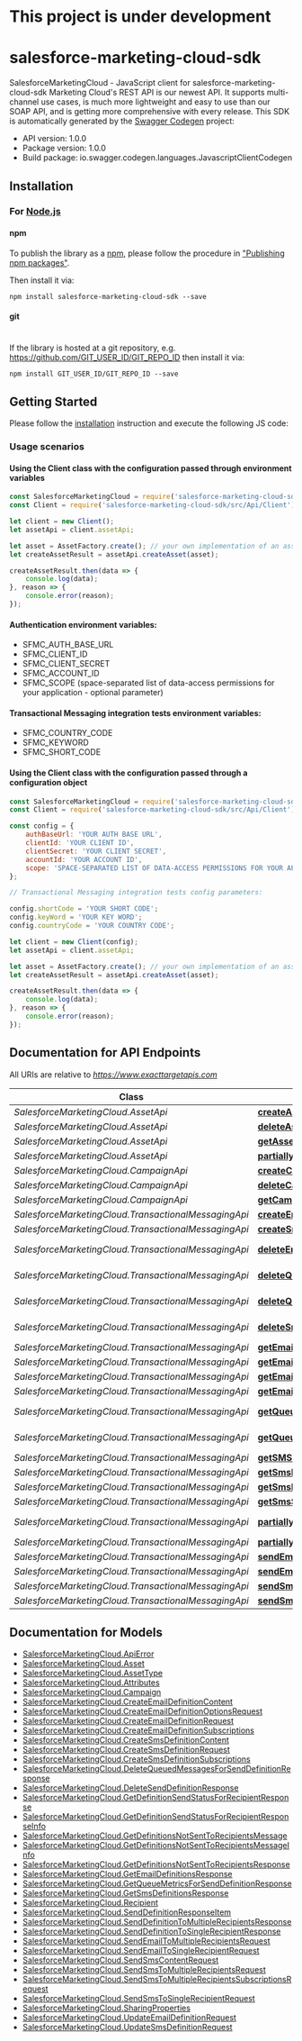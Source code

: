 # This project is under development

# salesforce-marketing-cloud-sdk

SalesforceMarketingCloud - JavaScript client for salesforce-marketing-cloud-sdk
Marketing Cloud's REST API is our newest API. It supports multi-channel use cases, is much more lightweight and easy to use than our SOAP API, and is getting more comprehensive with every release.
This SDK is automatically generated by the [Swagger Codegen](https://github.com/swagger-api/swagger-codegen) project:

- API version: 1.0.0
- Package version: 1.0.0
- Build package: io.swagger.codegen.languages.JavascriptClientCodegen

## Installation

### For [Node.js](https://nodejs.org/)

#### npm

To publish the library as a [npm](https://www.npmjs.com/),
please follow the procedure in ["Publishing npm packages"](https://docs.npmjs.com/getting-started/publishing-npm-packages).

Then install it via:

```shell
npm install salesforce-marketing-cloud-sdk --save
```

#### git
#
If the library is hosted at a git repository, e.g.
https://github.com/GIT_USER_ID/GIT_REPO_ID
then install it via:

```shell
npm install GIT_USER_ID/GIT_REPO_ID --save
```

## Getting Started

Please follow the [installation](#installation) instruction and execute the following JS code:

### Usage scenarios
#### Using the Client class with the configuration passed through environment variables

```javascript
const SalesforceMarketingCloud = require('salesforce-marketing-cloud-sdk');
const Client = require('salesforce-marketing-cloud-sdk/src/Api/Client');

let client = new Client();
let assetApi = client.assetApi;

let asset = AssetFactory.create(); // your own implementation of an asset factory that sets at least the mandatory properties
let createAssetResult = assetApi.createAsset(asset);

createAssetResult.then(data => {
    console.log(data);
}, reason => {
    console.error(reason);
});

```

#### Authentication environment variables:
- SFMC_AUTH_BASE_URL
- SFMC_CLIENT_ID
- SFMC_CLIENT_SECRET
- SFMC_ACCOUNT_ID
- SFMC_SCOPE (space-separated list of data-access permissions for your application - optional parameter)

#### Transactional Messaging integration tests environment variables:
- SFMC_COUNTRY_CODE
- SFMC_KEYWORD
- SFMC_SHORT_CODE


#### Using the Client class with the configuration passed through a configuration object

```javascript
const SalesforceMarketingCloud = require('salesforce-marketing-cloud-sdk');
const Client = require('salesforce-marketing-cloud-sdk/src/Api/Client');

const config = {
    authBaseUrl: 'YOUR AUTH BASE URL',
    clientId: 'YOUR CLIENT ID',
    clientSecret: 'YOUR CLIENT SECRET',
    accountId: 'YOUR ACCOUNT ID',
    scope: 'SPACE-SEPARATED LIST OF DATA-ACCESS PERMISSIONS FOR YOUR APPLICATION' // optional parameter
};

// Transactional Messaging integration tests config parameters:

config.shortCode = 'YOUR SHORT CODE';
config.keyWord = 'YOUR KEY WORD';
config.countryCode = 'YOUR COUNTRY CODE';

let client = new Client(config);
let assetApi = client.assetApi;

let asset = AssetFactory.create(); // your own implementation of an asset factory that sets at least the mandatory properties
let createAssetResult = assetApi.createAsset(asset);

createAssetResult.then(data => {
    console.log(data);
}, reason => {
    console.error(reason);
});

```

## Documentation for API Endpoints

All URIs are relative to *https://www.exacttargetapis.com*

Class | Method | HTTP request | Description
------------ | ------------- | ------------- | -------------
*SalesforceMarketingCloud.AssetApi* | [**createAsset**](docs/AssetApi.md#createAsset) | **POST** /asset/v1/content/assets | createAsset
*SalesforceMarketingCloud.AssetApi* | [**deleteAssetById**](docs/AssetApi.md#deleteAssetById) | **DELETE** /asset/v1/content/assets/{id} | deleteAssetById
*SalesforceMarketingCloud.AssetApi* | [**getAssetById**](docs/AssetApi.md#getAssetById) | **GET** /asset/v1/content/assets/{id} | getAssetById
*SalesforceMarketingCloud.AssetApi* | [**partiallyUpdateAssetById**](docs/AssetApi.md#partiallyUpdateAssetById) | **PATCH** /asset/v1/content/assets/{id} | partiallyUpdateAssetById
*SalesforceMarketingCloud.CampaignApi* | [**createCampaign**](docs/CampaignApi.md#createCampaign) | **POST** /hub/v1/campaigns | createCampaign
*SalesforceMarketingCloud.CampaignApi* | [**deleteCampaignById**](docs/CampaignApi.md#deleteCampaignById) | **DELETE** /hub/v1/campaigns/{id} | deleteCampaignById
*SalesforceMarketingCloud.CampaignApi* | [**getCampaignById**](docs/CampaignApi.md#getCampaignById) | **GET** /hub/v1/campaigns/{id} | getCampaignById
*SalesforceMarketingCloud.TransactionalMessagingApi* | [**createEmailDefinition**](docs/TransactionalMessagingApi.md#createEmailDefinition) | **POST** /messaging/v1/email/definitions/ | createEmailDefinition
*SalesforceMarketingCloud.TransactionalMessagingApi* | [**createSmsDefinition**](docs/TransactionalMessagingApi.md#createSmsDefinition) | **POST** /messaging/v1/sms/definitions | createSmsDefinition
*SalesforceMarketingCloud.TransactionalMessagingApi* | [**deleteEmailDefinition**](docs/TransactionalMessagingApi.md#deleteEmailDefinition) | **DELETE** /messaging/v1/email/definitions/{definitionKey} | deleteEmailDefinition
*SalesforceMarketingCloud.TransactionalMessagingApi* | [**deleteQueuedMessagesForEmailDefinition**](docs/TransactionalMessagingApi.md#deleteQueuedMessagesForEmailDefinition) | **DELETE** /messaging/v1/email/definitions/{definitionKey}/queue | deleteQueuedMessagesForEmailDefinition
*SalesforceMarketingCloud.TransactionalMessagingApi* | [**deleteQueuedMessagesForSmsDefinition**](docs/TransactionalMessagingApi.md#deleteQueuedMessagesForSmsDefinition) | **DELETE** /messaging/v1/sms/definitions/{definitionKey}/queue | deleteQueuedMessagesForSmsDefinition
*SalesforceMarketingCloud.TransactionalMessagingApi* | [**deleteSmsDefinition**](docs/TransactionalMessagingApi.md#deleteSmsDefinition) | **DELETE** /messaging/v1/sms/definitions/{definitionKey} | deleteSmsDefinition
*SalesforceMarketingCloud.TransactionalMessagingApi* | [**getEmailDefinition**](docs/TransactionalMessagingApi.md#getEmailDefinition) | **GET** /messaging/v1/email/definitions/{definitionKey} | getEmailDefinition
*SalesforceMarketingCloud.TransactionalMessagingApi* | [**getEmailDefinitions**](docs/TransactionalMessagingApi.md#getEmailDefinitions) | **GET** /messaging/v1/email/definitions/ | getEmailDefinitions
*SalesforceMarketingCloud.TransactionalMessagingApi* | [**getEmailSendStatusForRecipient**](docs/TransactionalMessagingApi.md#getEmailSendStatusForRecipient) | **GET** /messaging/v1/email/messages/{messageKey} | getEmailSendStatusForRecipient
*SalesforceMarketingCloud.TransactionalMessagingApi* | [**getEmailsNotSentToRecipients**](docs/TransactionalMessagingApi.md#getEmailsNotSentToRecipients) | **GET** /messaging/v1/email/messages/ | getEmailsNotSentToRecipients
*SalesforceMarketingCloud.TransactionalMessagingApi* | [**getQueueMetricsForEmailDefinition**](docs/TransactionalMessagingApi.md#getQueueMetricsForEmailDefinition) | **GET** /messaging/v1/email/definitions/{definitionKey}/queue | getQueueMetricsForEmailDefinition
*SalesforceMarketingCloud.TransactionalMessagingApi* | [**getQueueMetricsForSmsDefinition**](docs/TransactionalMessagingApi.md#getQueueMetricsForSmsDefinition) | **GET** /messaging/v1/sms/definitions/{definitionKey}/queue | getQueueMetricsForSmsDefinition
*SalesforceMarketingCloud.TransactionalMessagingApi* | [**getSMSsNotSentToRecipients**](docs/TransactionalMessagingApi.md#getSMSsNotSentToRecipients) | **GET** /messaging/v1/sms/messages/ | getSMSsNotSentToRecipients
*SalesforceMarketingCloud.TransactionalMessagingApi* | [**getSmsDefinition**](docs/TransactionalMessagingApi.md#getSmsDefinition) | **GET** /messaging/v1/sms/definitions/{definitionKey} | getSmsDefinition
*SalesforceMarketingCloud.TransactionalMessagingApi* | [**getSmsDefinitions**](docs/TransactionalMessagingApi.md#getSmsDefinitions) | **GET** /messaging/v1/sms/definitions | getSmsDefinitions
*SalesforceMarketingCloud.TransactionalMessagingApi* | [**getSmsSendStatusForRecipient**](docs/TransactionalMessagingApi.md#getSmsSendStatusForRecipient) | **GET** /messaging/v1/sms/messages/{messageKey} | getSmsSendStatusForRecipient
*SalesforceMarketingCloud.TransactionalMessagingApi* | [**partiallyUpdateEmailDefinition**](docs/TransactionalMessagingApi.md#partiallyUpdateEmailDefinition) | **PATCH** /messaging/v1/email/definitions/{definitionKey} | partiallyUpdateEmailDefinition
*SalesforceMarketingCloud.TransactionalMessagingApi* | [**partiallyUpdateSmsDefinition**](docs/TransactionalMessagingApi.md#partiallyUpdateSmsDefinition) | **PATCH** /messaging/v1/sms/definitions/{definitionKey} | partiallyUpdateSmsDefinition
*SalesforceMarketingCloud.TransactionalMessagingApi* | [**sendEmailToMultipleRecipients**](docs/TransactionalMessagingApi.md#sendEmailToMultipleRecipients) | **POST** /messaging/v1/email/messages/ | sendEmailToMultipleRecipients
*SalesforceMarketingCloud.TransactionalMessagingApi* | [**sendEmailToSingleRecipient**](docs/TransactionalMessagingApi.md#sendEmailToSingleRecipient) | **POST** /messaging/v1/email/messages/{messageKey} | sendEmailToSingleRecipient
*SalesforceMarketingCloud.TransactionalMessagingApi* | [**sendSmsToMultipleRecipients**](docs/TransactionalMessagingApi.md#sendSmsToMultipleRecipients) | **POST** /messaging/v1/sms/messages/ | sendSmsToMultipleRecipients
*SalesforceMarketingCloud.TransactionalMessagingApi* | [**sendSmsToSingleRecipient**](docs/TransactionalMessagingApi.md#sendSmsToSingleRecipient) | **POST** /messaging/v1/sms/messages/{messageKey} | sendSmsToSingleRecipient


## Documentation for Models

 - [SalesforceMarketingCloud.ApiError](docs/ApiError.md)
 - [SalesforceMarketingCloud.Asset](docs/Asset.md)
 - [SalesforceMarketingCloud.AssetType](docs/AssetType.md)
 - [SalesforceMarketingCloud.Attributes](docs/Attributes.md)
 - [SalesforceMarketingCloud.Campaign](docs/Campaign.md)
 - [SalesforceMarketingCloud.CreateEmailDefinitionContent](docs/CreateEmailDefinitionContent.md)
 - [SalesforceMarketingCloud.CreateEmailDefinitionOptionsRequest](docs/CreateEmailDefinitionOptionsRequest.md)
 - [SalesforceMarketingCloud.CreateEmailDefinitionRequest](docs/CreateEmailDefinitionRequest.md)
 - [SalesforceMarketingCloud.CreateEmailDefinitionSubscriptions](docs/CreateEmailDefinitionSubscriptions.md)
 - [SalesforceMarketingCloud.CreateSmsDefinitionContent](docs/CreateSmsDefinitionContent.md)
 - [SalesforceMarketingCloud.CreateSmsDefinitionRequest](docs/CreateSmsDefinitionRequest.md)
 - [SalesforceMarketingCloud.CreateSmsDefinitionSubscriptions](docs/CreateSmsDefinitionSubscriptions.md)
 - [SalesforceMarketingCloud.DeleteQueuedMessagesForSendDefinitionResponse](docs/DeleteQueuedMessagesForSendDefinitionResponse.md)
 - [SalesforceMarketingCloud.DeleteSendDefinitionResponse](docs/DeleteSendDefinitionResponse.md)
 - [SalesforceMarketingCloud.GetDefinitionSendStatusForRecipientResponse](docs/GetDefinitionSendStatusForRecipientResponse.md)
 - [SalesforceMarketingCloud.GetDefinitionSendStatusForRecipientResponseInfo](docs/GetDefinitionSendStatusForRecipientResponseInfo.md)
 - [SalesforceMarketingCloud.GetDefinitionsNotSentToRecipientsMessage](docs/GetDefinitionsNotSentToRecipientsMessage.md)
 - [SalesforceMarketingCloud.GetDefinitionsNotSentToRecipientsMessageInfo](docs/GetDefinitionsNotSentToRecipientsMessageInfo.md)
 - [SalesforceMarketingCloud.GetDefinitionsNotSentToRecipientsResponse](docs/GetDefinitionsNotSentToRecipientsResponse.md)
 - [SalesforceMarketingCloud.GetEmailDefinitionsResponse](docs/GetEmailDefinitionsResponse.md)
 - [SalesforceMarketingCloud.GetQueueMetricsForSendDefinitionResponse](docs/GetQueueMetricsForSendDefinitionResponse.md)
 - [SalesforceMarketingCloud.GetSmsDefinitionsResponse](docs/GetSmsDefinitionsResponse.md)
 - [SalesforceMarketingCloud.Recipient](docs/Recipient.md)
 - [SalesforceMarketingCloud.SendDefinitionResponseItem](docs/SendDefinitionResponseItem.md)
 - [SalesforceMarketingCloud.SendDefinitionToMultipleRecipientsResponse](docs/SendDefinitionToMultipleRecipientsResponse.md)
 - [SalesforceMarketingCloud.SendDefinitionToSingleRecipientResponse](docs/SendDefinitionToSingleRecipientResponse.md)
 - [SalesforceMarketingCloud.SendEmailToMultipleRecipientsRequest](docs/SendEmailToMultipleRecipientsRequest.md)
 - [SalesforceMarketingCloud.SendEmailToSingleRecipientRequest](docs/SendEmailToSingleRecipientRequest.md)
 - [SalesforceMarketingCloud.SendSmsContentRequest](docs/SendSmsContentRequest.md)
 - [SalesforceMarketingCloud.SendSmsToMultipleRecipientsRequest](docs/SendSmsToMultipleRecipientsRequest.md)
 - [SalesforceMarketingCloud.SendSmsToMultipleRecipientsSubscriptionsRequest](docs/SendSmsToMultipleRecipientsSubscriptionsRequest.md)
 - [SalesforceMarketingCloud.SendSmsToSingleRecipientRequest](docs/SendSmsToSingleRecipientRequest.md)
 - [SalesforceMarketingCloud.SharingProperties](docs/SharingProperties.md)
 - [SalesforceMarketingCloud.UpdateEmailDefinitionRequest](docs/UpdateEmailDefinitionRequest.md)
 - [SalesforceMarketingCloud.UpdateSmsDefinitionRequest](docs/UpdateSmsDefinitionRequest.md)
